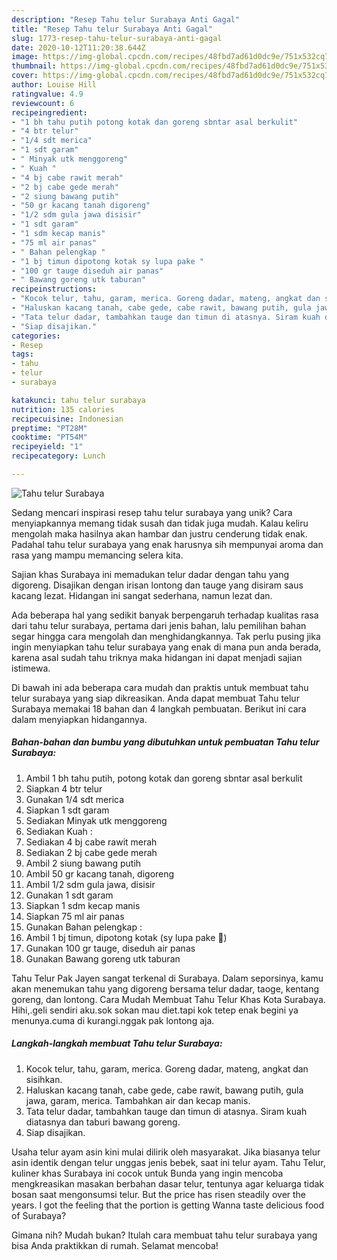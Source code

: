 ```yaml
---
description: "Resep Tahu telur Surabaya Anti Gagal"
title: "Resep Tahu telur Surabaya Anti Gagal"
slug: 1773-resep-tahu-telur-surabaya-anti-gagal
date: 2020-10-12T11:20:38.644Z
image: https://img-global.cpcdn.com/recipes/48fbd7ad61d0dc9e/751x532cq70/tahu-telur-surabaya-foto-resep-utama.jpg
thumbnail: https://img-global.cpcdn.com/recipes/48fbd7ad61d0dc9e/751x532cq70/tahu-telur-surabaya-foto-resep-utama.jpg
cover: https://img-global.cpcdn.com/recipes/48fbd7ad61d0dc9e/751x532cq70/tahu-telur-surabaya-foto-resep-utama.jpg
author: Louise Hill
ratingvalue: 4.9
reviewcount: 6
recipeingredient:
- "1 bh tahu putih potong kotak dan goreng sbntar asal berkulit"
- "4 btr telur"
- "1/4 sdt merica"
- "1 sdt garam"
- " Minyak utk menggoreng"
- " Kuah "
- "4 bj cabe rawit merah"
- "2 bj cabe gede merah"
- "2 siung bawang putih"
- "50 gr kacang tanah digoreng"
- "1/2 sdm gula jawa disisir"
- "1 sdt garam"
- "1 sdm kecap manis"
- "75 ml air panas"
- " Bahan pelengkap "
- "1 bj timun dipotong kotak sy lupa pake "
- "100 gr tauge diseduh air panas"
- " Bawang goreng utk taburan"
recipeinstructions:
- "Kocok telur, tahu, garam, merica. Goreng dadar, mateng, angkat dan sisihkan."
- "Haluskan kacang tanah, cabe gede, cabe rawit, bawang putih, gula jawa, garam, merica. Tambahkan air dan kecap manis."
- "Tata telur dadar, tambahkan tauge dan timun di atasnya. Siram kuah diatasnya dan taburi bawang goreng."
- "Siap disajikan."
categories:
- Resep
tags:
- tahu
- telur
- surabaya

katakunci: tahu telur surabaya 
nutrition: 135 calories
recipecuisine: Indonesian
preptime: "PT28M"
cooktime: "PT54M"
recipeyield: "1"
recipecategory: Lunch

---
```



![Tahu telur Surabaya](https://img-global.cpcdn.com/recipes/48fbd7ad61d0dc9e/751x532cq70/tahu-telur-surabaya-foto-resep-utama.jpg)

Sedang mencari inspirasi resep tahu telur surabaya yang unik? Cara menyiapkannya memang tidak susah dan tidak juga mudah. Kalau keliru mengolah maka hasilnya akan hambar dan justru cenderung tidak enak. Padahal tahu telur surabaya yang enak harusnya sih mempunyai aroma dan rasa yang mampu memancing selera kita.

Sajian khas Surabaya ini memadukan telur dadar dengan tahu yang digoreng. Disajikan dengan irisan lontong dan tauge yang disiram saus kacang lezat. Hidangan ini sangat sederhana, namun lezat dan.

Ada beberapa hal yang sedikit banyak berpengaruh terhadap kualitas rasa dari tahu telur surabaya, pertama dari jenis bahan, lalu pemilihan bahan segar hingga cara mengolah dan menghidangkannya. Tak perlu pusing jika ingin menyiapkan tahu telur surabaya yang enak di mana pun anda berada, karena asal sudah tahu triknya maka hidangan ini dapat menjadi sajian istimewa.


Di bawah ini ada beberapa cara mudah dan praktis untuk membuat tahu telur surabaya yang siap dikreasikan. Anda dapat membuat Tahu telur Surabaya memakai 18 bahan dan 4 langkah pembuatan. Berikut ini cara dalam menyiapkan hidangannya.

<!--inarticleads1-->

##### Bahan-bahan dan bumbu yang dibutuhkan untuk pembuatan Tahu telur Surabaya:

1. Ambil 1 bh tahu putih, potong kotak dan goreng sbntar asal berkulit
1. Siapkan 4 btr telur
1. Gunakan 1/4 sdt merica
1. Siapkan 1 sdt garam
1. Sediakan  Minyak utk menggoreng
1. Sediakan  Kuah :
1. Sediakan 4 bj cabe rawit merah
1. Sediakan 2 bj cabe gede merah
1. Ambil 2 siung bawang putih
1. Ambil 50 gr kacang tanah, digoreng
1. Ambil 1/2 sdm gula jawa, disisir
1. Gunakan 1 sdt garam
1. Siapkan 1 sdm kecap manis
1. Siapkan 75 ml air panas
1. Gunakan  Bahan pelengkap :
1. Ambil 1 bj timun, dipotong kotak (sy lupa pake 😬)
1. Gunakan 100 gr tauge, diseduh air panas
1. Gunakan  Bawang goreng utk taburan


Tahu Telur Pak Jayen sangat terkenal di Surabaya. Dalam seporsinya, kamu akan menemukan tahu yang digoreng bersama telur dadar, taoge, kentang goreng, dan lontong. Cara Mudah Membuat Tahu Telur Khas Kota Surabaya. Hihi,.geli sendiri aku.sok sokan mau diet.tapi kok tetep enak begini ya menunya.cuma di kurangi.nggak pak lontong aja. 

<!--inarticleads2-->

##### Langkah-langkah membuat Tahu telur Surabaya:

1. Kocok telur, tahu, garam, merica. Goreng dadar, mateng, angkat dan sisihkan.
1. Haluskan kacang tanah, cabe gede, cabe rawit, bawang putih, gula jawa, garam, merica. Tambahkan air dan kecap manis.
1. Tata telur dadar, tambahkan tauge dan timun di atasnya. Siram kuah diatasnya dan taburi bawang goreng.
1. Siap disajikan.


Usaha telur ayam asin kini mulai dilirik oleh masyarakat. Jika biasanya telur asin identik dengan telur unggas jenis bebek, saat ini telur ayam. Tahu Telur, kuliner khas Surabaya ini cocok untuk Bunda yang ingin mencoba mengkreasikan masakan berbahan dasar telur, tentunya agar keluarga tidak bosan saat mengonsumsi telur. But the price has risen steadily over the years. I got the feeling that the portion is getting Wanna taste delicious food of Surabaya? 

Gimana nih? Mudah bukan? Itulah cara membuat tahu telur surabaya yang bisa Anda praktikkan di rumah. Selamat mencoba!
